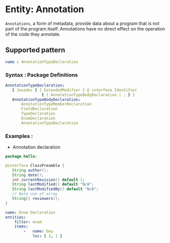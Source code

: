 # Entity: Annotation
`Annotations`, a form of metadata, provide data about a program that is not part of the program itself. Annotations have no direct effect on the operation of the code they annotate.
## Supported pattern
```yaml
name : AnnotationTypeDeclaration
```
### Syntax : Package Definitions
```yaml
AnnotationTypeDeclaration:
   [ Javadoc ] { ExtendedModifier } @ interface Identifier
                { { AnnotationTypeBodyDeclaration | ; } }
   AnnotationTypeBodyDeclaration:
       AnnotationTypeMemberDeclaration
       FieldDeclaration
       TypeDeclaration
       EnumDeclaration
       AnnotationTypeDeclaration
```
### Examples : 
- Annotation declaration
```java
package hello;

@interface ClassPreamble {
   String author();
   String date();
   int currentRevision() default 1;
   String lastModified() default "N/A";
   String lastModifiedBy() default "N/A";
   // Note use of array
   String[] reviewers();
}
```
```yaml
name: Enum Declaration
entities:
    filter: enum
    items:
        -   name: Day
            loc: [ 1, 1 ]
```
